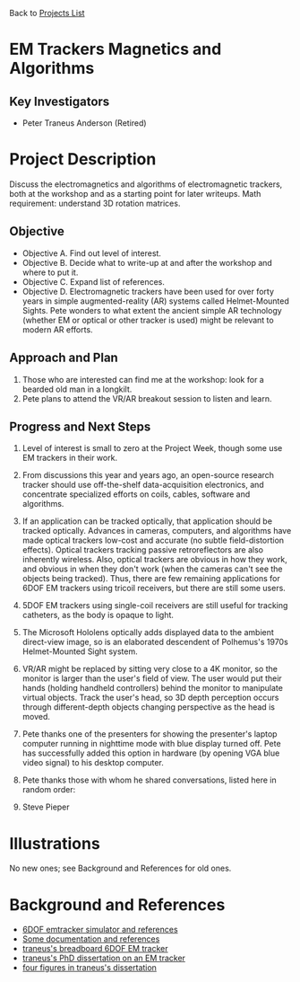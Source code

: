 Back to [Projects List](../../README.md#ProjectsList)

# EM Trackers Magnetics and Algorithms

## Key Investigators

- Peter Traneus Anderson (Retired)

# Project Description

Discuss the electromagnetics and algorithms of electromagnetic trackers, both at the workshop and as a starting point for later writeups. Math requirement: understand 3D rotation matrices.

## Objective

- Objective A. Find out level of interest.
- Objective B. Decide what to write-up at and after the workshop and where to put it.
- Objective C. Expand list of references.
- Objective D. Electromagnetic trackers have been used for over forty years in simple augmented-reality (AR) systems called Helmet-Mounted Sights. Pete wonders to what extent the ancient simple AR technology (whether EM or optical or other tracker is used) might be relevant to modern AR efforts.

## Approach and Plan

1. Those who are interested can find me at the workshop: look for a bearded old man in a longkilt.
2. Pete plans to attend the VR/AR breakout session to listen and learn.

## Progress and Next Steps
1. Level of interest is small to zero at the Project Week, though some use EM trackers in their work.
2. From discussions this year and years ago, an open-source research tracker should use off-the-shelf data-acquisition electronics, and concentrate specialized efforts on coils, cables, software and algorithms.
3. If an application can be tracked optically, that application should be tracked optically. Advances in cameras, computers, and algorithms have made optical trackers low-cost and accurate (no subtle field-distortion effects). Optical trackers tracking passive retroreflectors are also inherently wireless. Also, optical trackers are obvious in how they work, and obvious in when they don't work (when the cameras can't see the objects being tracked). Thus, there are few remaining applications for 6DOF EM trackers using tricoil receivers, but there are still some users.
4. 5DOF EM trackers using single-coil receivers are still useful for tracking catheters, as the body is opaque to light.
5. The Microsoft Hololens optically adds displayed data to the ambient direct-view image, so is an elaborated descendent of Polhemus's 1970s Helmet-Mounted Sight system.
6. VR/AR might be replaced by sitting very close to a 4K monitor, so the monitor is larger than the user's field of view. The
user would put their hands (holding handheld controllers) behind the monitor to manipulate virtual objects. Track the user's head, so 3D depth perception occurs through different-depth objects changing perspective as the head is moved.
7. Pete thanks one of the presenters for showing the presenter's laptop computer running in nighttime mode with blue display turned off. Pete has successfully added this option in hardware (by opening VGA blue video signal) to his desktop computer.
8. Pete thanks those with whom he shared conversations, listed here in random order:

1. Steve Pieper

# Illustrations

No new ones; see Background and References for old ones.

<!--Add pictures and links to videos that demonstrate what has been accomplished.-->

<!--![Description of picture](Example2.jpg)-->

<!--![Some more images](Example2.jpg)-->

# Background and References

<!--Use this space for information that may help people better understand your project, like links to papers, source code, or data.-->

- [6DOF emtracker simulator and references](https://github.com/traneus/emtrackers)
- [Some documentation and references](https://na-mic.org/wiki/Open_Source_Electromagnetic_Trackers)
- [traneus's breadboard 6DOF EM tracker](https://web.archive.org/web/20151002101401/http://home.comcast.net/~traneus/dry_emtrackertricoil.htm)
- [traneus's PhD dissertation on an EM tracker](https://web.archive.org/web/20151002101400/http://home.comcast.net/~traneus/thesis.pdf)
- [four figures in traneus's dissertation](https://web.archive.org/web/20151002101400/http://home.comcast.net/~traneus/thesifig.pdf)

